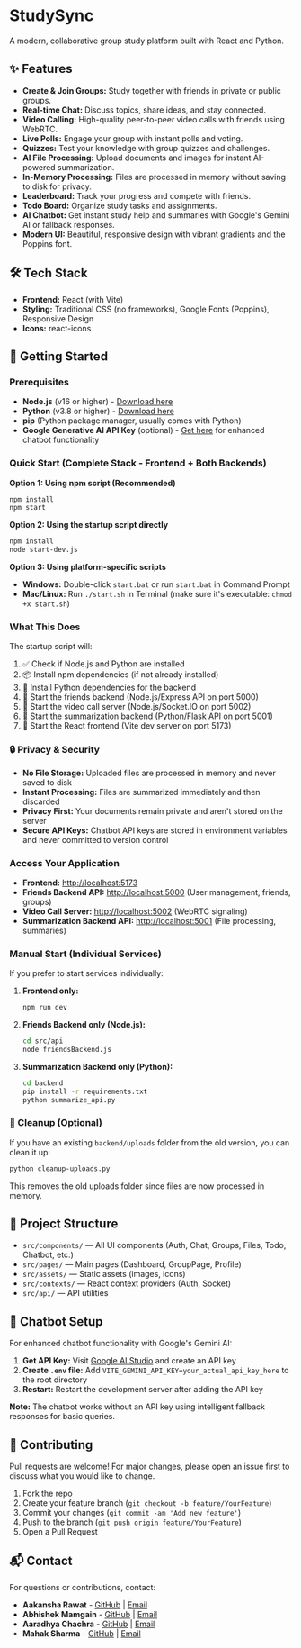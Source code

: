 # StudySync

A modern, collaborative group study platform built with React and Python.

## ✨ Features
- **Create & Join Groups:** Study together with friends in private or public groups.
- **Real-time Chat:** Discuss topics, share ideas, and stay connected.
- **Video Calling:** High-quality peer-to-peer video calls with friends using WebRTC.
- **Live Polls:** Engage your group with instant polls and voting.
- **Quizzes:** Test your knowledge with group quizzes and challenges.
- **AI File Processing:** Upload documents and images for instant AI-powered summarization.
- **In-Memory Processing:** Files are processed in memory without saving to disk for privacy.
- **Leaderboard:** Track your progress and compete with friends.
- **Todo Board:** Organize study tasks and assignments.
- **AI Chatbot:** Get instant study help and summaries with Google's Gemini AI or fallback responses.
- **Modern UI:** Beautiful, responsive design with vibrant gradients and the Poppins font.

## 🛠️ Tech Stack
- **Frontend:** React (with Vite)
- **Styling:** Traditional CSS (no frameworks), Google Fonts (Poppins), Responsive Design
- **Icons:** react-icons

## 🚀 Getting Started

### Prerequisites
- **Node.js** (v16 or higher) - [Download here](https://nodejs.org/)
- **Python** (v3.8 or higher) - [Download here](https://python.org/)
- **pip** (Python package manager, usually comes with Python)
- **Google Generative AI API Key** (optional) - [Get here](https://makersuite.google.com/app/apikey) for enhanced chatbot functionality

### Quick Start (Complete Stack - Frontend + Both Backends)

**Option 1: Using npm script (Recommended)**
```sh
npm install
npm start
```

**Option 2: Using the startup script directly**
```sh
npm install
node start-dev.js
```

**Option 3: Using platform-specific scripts**
- **Windows:** Double-click `start.bat` or run `start.bat` in Command Prompt
- **Mac/Linux:** Run `./start.sh` in Terminal (make sure it's executable: `chmod +x start.sh`)

### What This Does
The startup script will:
1. ✅ Check if Node.js and Python are installed
2. 📦 Install npm dependencies (if not already installed)
3. 🐍 Install Python dependencies for the backend
4. 👥 Start the friends backend (Node.js/Express API on port 5000)
5. 🎥 Start the video call server (Node.js/Socket.IO on port 5002)
6. 📄 Start the summarization backend (Python/Flask API on port 5001)
7. 🎨 Start the React frontend (Vite dev server on port 5173)

### 🔒 Privacy & Security
- **No File Storage:** Uploaded files are processed in memory and never saved to disk
- **Instant Processing:** Files are summarized immediately and then discarded
- **Privacy First:** Your documents remain private and aren't stored on the server
- **Secure API Keys:** Chatbot API keys are stored in environment variables and never committed to version control

### Access Your Application
- **Frontend:** [http://localhost:5173](http://localhost:5173)
- **Friends Backend API:** [http://localhost:5000](http://localhost:5000) (User management, friends, groups)
- **Video Call Server:** [http://localhost:5002](http://localhost:5002) (WebRTC signaling)
- **Summarization Backend API:** [http://localhost:5001](http://localhost:5001) (File processing, summaries)

### Manual Start (Individual Services)
If you prefer to start services individually:

1. **Frontend only:**
   ```sh
   npm run dev
   ```

2. **Friends Backend only (Node.js):**
   ```sh
   cd src/api
   node friendsBackend.js
   ```

3. **Summarization Backend only (Python):**
   ```sh
   cd backend
   pip install -r requirements.txt
   python summarize_api.py
   ```

### 🧹 Cleanup (Optional)
If you have an existing `backend/uploads` folder from the old version, you can clean it up:
```sh
python cleanup-uploads.py
```
This removes the old uploads folder since files are now processed in memory.

## 📁 Project Structure
- `src/components/` — All UI components (Auth, Chat, Groups, Files, Todo, Chatbot, etc.)
- `src/pages/` — Main pages (Dashboard, GroupPage, Profile)
- `src/assets/` — Static assets (images, icons)
- `src/contexts/` — React context providers (Auth, Socket)
- `src/api/` — API utilities

## 🤖 Chatbot Setup
For enhanced chatbot functionality with Google's Gemini AI:

1. **Get API Key:** Visit [Google AI Studio](https://makersuite.google.com/app/apikey) and create an API key
2. **Create `.env` file:** Add `VITE_GEMINI_API_KEY=your_actual_api_key_here` to the root directory
3. **Restart:** Restart the development server after adding the API key

**Note:** The chatbot works without an API key using intelligent fallback responses for basic queries.

## 🤝 Contributing
Pull requests are welcome! For major changes, please open an issue first to discuss what you would like to change.

1. Fork the repo
2. Create your feature branch (`git checkout -b feature/YourFeature`)
3. Commit your changes (`git commit -am 'Add new feature'`)
4. Push to the branch (`git push origin feature/YourFeature`)
5. Open a Pull Request

## 📬 Contact
For questions or contributions, contact:
- **Aakansha Rawat** - [GitHub](https://github.com/aakansharawat) | [Email](mailto:aakansharawat1234@gmail.com)
- **Abhishek Mamgain** - [GitHub](https://github.com/AbhishekMamgain7) | [Email](mailto:abhishekmamgain799@gmail.com)
- **Aaradhya Chachra** - [GitHub](https://github.com/Aaradhya2005) | [Email](mailto:aaradhyachachra779@gmail.com)
- **Mahak Sharma** - [GitHub](https://github.com/Mahak-Sharma) | [Email](mailto:mahaksharma0227@gmail.com)
